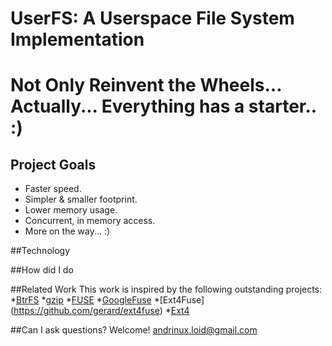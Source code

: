 # UserFS: A Userspace File System Implementation 
# Not Only Reinvent the Wheels... Actually... Everything has a starter.. :)


## Project Goals
* Faster speed.
* Simpler & smaller footprint.
* Lower memory usage.
* Concurrent, in memory access.
* More on the way... :)

##Technology


##How did I do

##Related Work
This work is inspired by the following outstanding projects:
*[BtrFS](https://btrfs.wiki.kernel.org/index.php/Main_Page)
*[gzip](http://www.gzip.org/)
*[FUSE](http://fuse.sourceforge.net/)
*[GoogleFuse](https://code.google.com/p/fusecompress/)
*[Ext4Fuse] (https://github.com/gerard/ext4fuse)
*[Ext4](https://github.com/torvalds/linux/tree/master/fs/ext4)

##Can I ask questions?
Welcome! andrinux.loid@gmail.com

